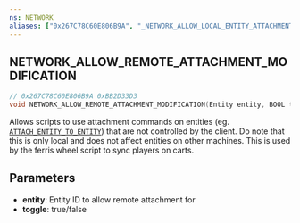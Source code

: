 ```yaml
---
ns: NETWORK
aliases: ["0x267C78C60E806B9A", "_NETWORK_ALLOW_LOCAL_ENTITY_ATTACHMENT"]
---
```

## NETWORK_ALLOW_REMOTE_ATTACHMENT_MODIFICATION

```c
// 0x267C78C60E806B9A 0xBB2D33D3
void NETWORK_ALLOW_REMOTE_ATTACHMENT_MODIFICATION(Entity entity, BOOL toggle);
```

Allows scripts to use attachment commands on entities (eg. [`ATTACH_ENTITY_TO_ENTITY`](#0x6B9BBD38AB0796DF)) that are not controlled by the client.
Do note that this is only local and does not affect entities on other machines. This is used by the ferris wheel script to sync players on carts.

## Parameters
* **entity**: Entity ID to allow remote attachment for
* **toggle**: true/false

